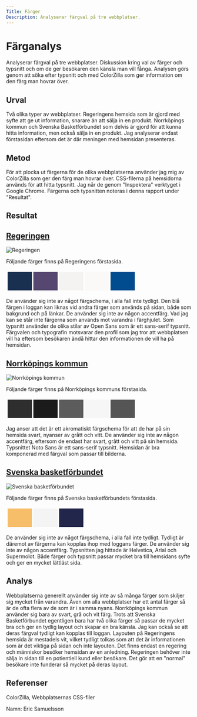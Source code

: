 ```yaml
---
Title: Färger
Description: Analyserar färgval på tre webbplatser.
---
```


Färganalys
=======================

Analyserar färgval på tre webbplatser. Diskussion kring val av färger och typsnitt och om de ger besökaren den känsla man vill fånga.  Analysen görs genom att söka efter typsnitt och med ColorZilla som ger information om den färg man hovrar över.

Urval
-----------------------

Två olika typer av webbplatser. Regeringens hemsida som är gjord med syfte att ge ut information, snarare än att sälja in en produkt. Norrköpings kommun och Svenska Basketförbundet som delvis är gjord för att kunna hitta information, men också sälja in en produkt. Jag analyserar endast förstasidan eftersom det är där meningen med hemsidan presenteras.

Metod
-----------------------

För att plocka ut färgerna för de olika webbplatserna använder jag mig av ColorZilla som ger den färg man hovrar över. CSS-filerna på hemsidorna används för att hitta typsnitt. Jag når de genom "Inspektera" verktyget i Google Chrome. Färgerna och typsnitten noteras i denna rapport under "Resultat".

Resultat
-----------------------

## [Regeringen](https://www.regeringen.se/)

![Regeringen](../content/analysis/img/regeringen.png)

Följande färger finns på Regeringens förstasida.

<table style="border-spacing: 4px; border-collapse: separate">
<tr>
<td style="height: 50px; width: 50px; background-color: #1A3051">
<td style="height: 50px; width: 50px; background-color: #564770">
<td style="height: 50px; width: 50px; background-color: #F4F3F1">
<td style="height: 50px; width: 50px; background-color: #FAF9F8">
<td style="height: 50px; width: 50px; background-color: #004C8F">
</tr>
</table>

De använder sig inte av något färgschema, i alla fall inte tydligt. Den blå färgen i loggan kan liknas vid andra färger som används på sidan, både som bakgrund och på länkar.
De använder sig inte av någon accentfärg. Vad jag kan se står inte färgerna som används mot varandra i färghjulet.
Som typsnitt använder de olika stilar av Open Sans som är ett sans-serif typsnitt.
Färgvalen och typografin motsvarar den profil som jag tror att webbplatsen vill ha eftersom besökaren ändå hittar den informationen de vill ha på hemsidan.

## [Norrköpings kommun](https://www.norrkoping.se/)

![Norrköpings kommun](../content/analysis/img/norrkopingkommun.png)

Följande färger finns på Norrköpings kommuns förstasida.

<table style="border-spacing: 4px; border-collapse: separate">
<tr>
<td style="height: 50px; width: 50px; background-color: #2E2E2E">
<td style="height: 50px; width: 50px; background-color: #1B1B1B">
<td style="height: 50px; width: 50px; background-color: #5C5C5C">
<td style="height: 50px; width: 50px; background-color: #F6F6F6">
<td style="height: 50px; width: 50px; background-color: #555555">
</tr>
</table>

Jag anser att det är ett akromatiskt färgschema för att de har på sin hemsida svart, nyanser av grått och vitt. De använder sig inte av någon accentfärg, eftersom de endast har svart, grått och vitt på sin hemsida. Typsnittet Noto Sans är ett sans-serif typsnitt. Hemsidan är bra komponerad med färgval som passar till bilderna.

## [Svenska basketförbundet](https://www.basket.se/)

![Svenska basketförbundet](../content/analysis/img/basketforbundet.png)

Följande färger finns på Svenska basketförbundets förstasida.

<table style="border-spacing: 4px; border-collapse: separate">
<tr>
<td style="height: 50px; width: 50px; background-color: #F7BE6A">
<td style="height: 50px; width: 50px; background-color: #F4F4F4">
<td style="height: 50px; width: 50px; background-color: #22264A">
</tr>
</table>

De använder sig inte av något färgschema, i alla fall inte tydligt. Tydligt är däremot av färgerna kan kopplas ihop med loggans färger. De använder sig inte av någon accentfärg. Typsnitten jag hittade är Helvetica, Arial och Supermolot. Både färger och typsnitt passar mycket bra till hemsidans syfte och ger en mycket lättläst sida.

Analys
-----------------------

Webbplatserna generellt använder sig inte av så många färger som skiljer sig mycket från varandra. Även om alla webbplatser har ett antal färger så är de ofta flera av de som är i samma nyans. Norrköpings kommun använder sig bara av svart, grå och vit färg. Trots att Svenska Basketförbundet egentligen bara har två olika färger så passar de mycket bra och ger en tydlig layout och skapar en bra känsla. Jag kan också se att deras färgval tydligt kan kopplas till loggan. Layouten på Regeringens hemsida är mestadels vit, vilket tydligt tolkas som att det är informationen som är det viktiga på sidan och inte layouten. Det finns endast en regering och människor besöker hemsidan av en anledning. Regeringen behöver inte sälja in sidan till en potientiell kund eller besökare. Det gör att en "normal" besökare inte funderar så mycket på deras layout.

Referenser
-----------------------

ColorZilla, Webbplatsernas CSS-filer

Namn: Eric Samuelsson
